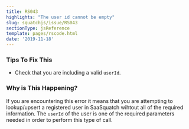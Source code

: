 ```yaml
---
title: RS043
highlights: "The user id cannot be empty"
slug: squatchjs/issue/RS043
sectionType: jsReference
template: pages/rscode.html
date: '2019-11-18'
---
```


### Tips To Fix This

 - Check that you are including a valid `userId`.

### Why is This Happening?

If you are encountering this error it means that you are attempting to lookup/upsert a registered user in SaaSquatch wihtout all of the required information. The `userId` of the user is one of the required parameters needed in order to perform this type of call.